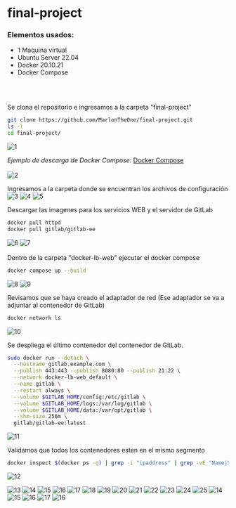# final-project

### Elementos usados:
- 1 Maquina virtual
- Ubuntu Server 22.04
- Docker 20.10.21
- Docker Compose

<br><br>

Se clona el repositorio e ingresamos a la carpeta "final-project"

```bash
git clone https://github.com/MarlonTheOne/final-project.git
ls -l
cd final-project/
```
![1](images/1.png)


*Ejemplo de descarga de Docker Compose:* [Docker Compose](https://www.digitalocean.com/community/tutorials/how-to-install-and-use-docker-compose-on-ubuntu-22-04)<br><br>
![2](images/dcompos.png)

Ingresamos a la carpeta donde se encuentran los archivos de configuración
![3](images/2.png)
![4](images/3.png)
![5](images/4.png)

Descargar las imagenes para los servicios WEB y el servidor de GitLab

```bash
docker pull httpd
docker pull gitlab/gitlab-ee
```
![6](images/5.png)
![7](images/6.png)
<br><br>
Dentro de la carpeta "docker-lb-web" ejecutar el docker compose
```bash
docker compose up --build
```
![8](images/7.png)
![9](images/8.png)

Revisamos que se haya creado el adaptador de red (Ese adaptador se va a adjuntar al contenedor de GitLab)
```bash
docker network ls
```
![10](images/9.png)

Se despliega el último contenedor del contenedor de GitLab.
```bash
sudo docker run --detach \
  --hostname gitlab.example.com \
  --publish 443:443 --publish 8080:80 --publish 21:22 \
  --network docker-lb-web_default \
  --name gitlab \
  --restart always \
  --volume $GITLAB_HOME/config:/etc/gitlab \
  --volume $GITLAB_HOME/logs:/var/log/gitlab \
  --volume $GITLAB_HOME/data:/var/opt/gitlab \
  --shm-size 256m \
  gitlab/gitlab-ee:latest
```
![11](images/10.png)

Validamos que todos los contenedores esten en el mismo segmento

```bash
docker inspect $(docker ps -q) | grep -i "ipaddress" | grep -vE "Name|Secondary"
```
![12](images/11.png)


![13](images/12.png)
![14](images/13.png)
![15](images/14.png)
![16](images/15.png)
![17](images/16.png)
![18](images/17.png)
![19](images/18.png)
![20](images/gitsrv1.png)
![21](images/19.png)
![22](images/gitsrv2.png)
![23](images/20.png)
![24](images/21.png)
![25](images/22.png)
![14](images/gitsrv3.png)
![15](images/gitsrv4.png)
![16](images/gitsrv5.png)
![17](images/gitsrv6.png)
![16](images/gitsrv7.png)
